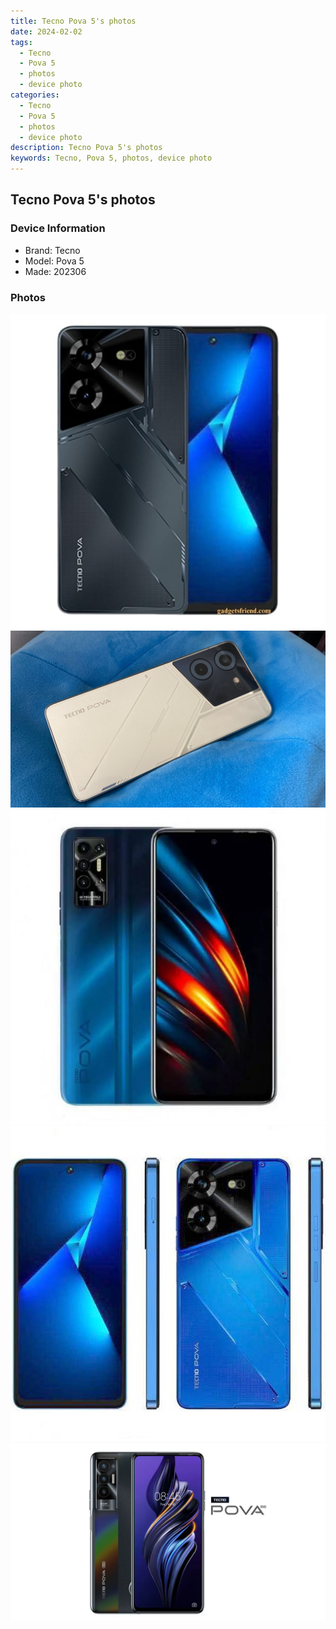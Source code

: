 ```yaml
---
title: Tecno Pova 5's photos
date: 2024-02-02
tags: 
  - Tecno
  - Pova 5
  - photos
  - device photo
categories: 
  - Tecno
  - Pova 5
  - photos
  - device photo
description: Tecno Pova 5's photos
keywords: Tecno, Pova 5, photos, device photo
---
```


## Tecno Pova 5's photos

### Device Information

- Brand: Tecno
- Model: Pova 5
- Made: 202306

### Photos

![/images/best-assets/devices/tecno/tecno-pova-5/1.jpg](/images/best-assets/devices/tecno/tecno-pova-5/1.jpg)
![/images/best-assets/devices/tecno/tecno-pova-5/2.jpg](/images/best-assets/devices/tecno/tecno-pova-5/2.jpg)
![/images/best-assets/devices/tecno/tecno-pova-5/3.jpg](/images/best-assets/devices/tecno/tecno-pova-5/3.jpg)
![/images/best-assets/devices/tecno/tecno-pova-5/4.jpg](/images/best-assets/devices/tecno/tecno-pova-5/4.jpg)
![/images/best-assets/devices/tecno/tecno-pova-5/5.jpg](/images/best-assets/devices/tecno/tecno-pova-5/5.jpg)
